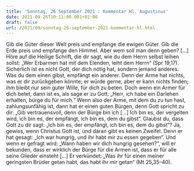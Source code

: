 ```yaml
---
title: 'Sonntag, 26 September 2021 : Kommentar Hl. Augustinus'
date: 2021-09-26T10:11:00.001+02:00
draft: false
url: /2021/09/sonntag-26-september-2021-kommentar-hl.html
---
```


Gib die Güter dieser Welt preis und empfange die ewigen Güter. Gib die Erde preis und empfange den Himmel. Aber wem soll man denn geben? \[…\] Höre auf die Heilige Schrift, die dir sagt, wie du dem Herrn selbst leihen sollst: „Wer Erbarmen hat mit dem Elenden, leiht dem Herrn“ (Spr 19,17). Sicherlich ist es nicht Gott, der dich nötig hat, sondern jemand anderes. Was du dem einen gibst, empfängt ein anderer. Denn der Arme hat nichts, was er dir zurückgeben könnte; er würde gerne, aber er kann nichts finden; ihm bleibt nur sein guter Wille, für dich zu beten. Doch wenn ein Armer für dich betet, dann ist es, als sage er zu Gott: „Herr, ich habe ein Darlehen erhalten, bürge du für mich.“ Wenn also der Arme, mit dem du zu tun hast, zahlungsunfähig ist, dann hat er einen guten Bürgen, denn Gott spricht zu dir: „Gib vertrauensvoll, denn der Bürge bin ich \[…\] Ich bin es, der vergelten wird, ich bin es, der empfängt, ich bin es, dem du gibst“. Glaubst du, dass Gott zu dir sagt: „Ich bin es, der empfängt, ich bin es, dem du gibst“? Ja, gewiss, wenn Christus Gott ist, und daran gibt es keinen Zweifel. Denn er hat gesagt: „Ich war hungrig, und ihr habt mir zu essen gegeben“. Und wenn er gefragt wird: „Wann haben wir dich hungrig gesehen?“, will er bekunden, dass er wirklich der Bürge für die Armen ist, dass er für alle seine Glieder einsteht \[…\] Er verkündet: „Was ihr für einen meiner geringsten Brüder getan habt, das habt ihr mir getan“ (Mt 25,35–40).